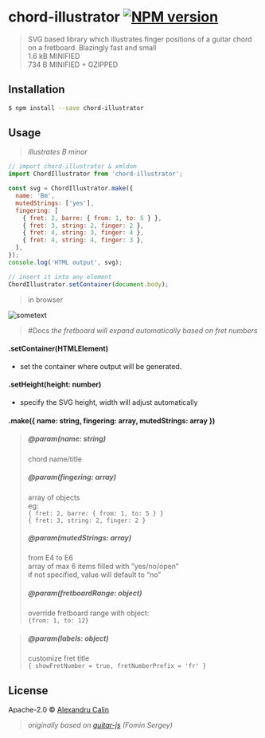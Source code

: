 # chord-illustrator [![NPM version][npm-image]][npm-url]

> SVG based library which illustrates finger positions of a guitar chord on a fretboard.
> Blazingly fast and small\
> 1.6 kB MINIFIED\
> 734 B MINIFIED + GZIPPED

## Installation

```sh
$ npm install --save chord-illustrator
```

## Usage

> _illustrates B minor_

```js
// import chord-illustrator & xmldom
import ChordIllustrator from 'chord-illustrator';

const svg = ChordIllustrator.make({
  name: 'Bm',
  mutedStrings: ['yes'],
  fingering: [
    { fret: 2, barre: { from: 1, to: 5 } },
    { fret: 3, string: 2, finger: 2 },
    { fret: 4, string: 3, finger: 4 },
    { fret: 4, string: 4, finger: 3 },
  ],
});
console.log('HTML output', svg);

// insert it into any element
ChordIllustrator.setContainer(document.body);
```

> in browser

![sometext](https://i.ibb.co/pzGZ1Db/Screen-Shot-2019-01-29-at-15-00-58.png)

> #Docs
> _the fretboard will expand automatically based on fret numbers_

#### .setContainer(HTMLElement)

- set the container where output will be generated.

#### .setHeight(height: number)

- specify the SVG height, width will adjust automatically

#### .make({ name: string, fingering: array, mutedStrings: array })

> ##### @param(name: string)
>
> chord name/title
>
> ##### @param(fingering: array)
>
> array of objects\
> eg: \
> `{ fret: 2, barre: { from: 1, to: 5 } }` \
> `{ fret: 3, string: 2, finger: 2 }`
>
> ##### @param(mutedStrings: array)
>
> from E4 to E6\
> array of max 6 items filled with ”yes/no/open”\
> if not specified, value will default to “no”
>
> ##### @param(fretboardRange: object)
>
> override fretboard range with object:\
> `{from: 1, to: 12}`

> ##### @param(labels: object)
>
> customize fret title\
> `{ showFretNumber = true, fretNumberPrefix = 'fr' }`

## License

Apache-2.0 © [Alexandru Calin](https://alexandrucalin.me/)

> _originally based on [guitar-js](https://www.npmjs.com/package/guitar-js) (Fomin Sergey)_

[npm-image]: https://badge.fury.io/js/chord-illustrator.svg
[npm-url]: https://npmjs.org/package/chord-illustrator
